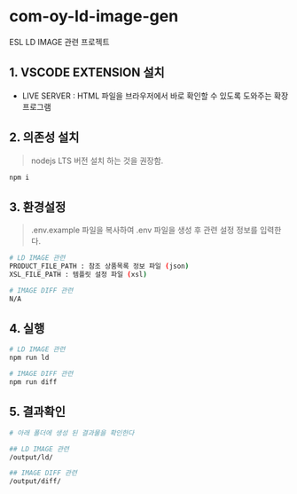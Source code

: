 # com-oy-ld-image-gen

ESL LD IMAGE 관련 프로젝트

## 1. VSCODE EXTENSION 설치

- LIVE SERVER : HTML 파일을 브라우저에서 바로 확인할 수 있도록 도와주는 확장 프로그램

## 2. 의존성 설치

> nodejs LTS 버전 설치 하는 것을 권장함.

```bash
npm i
```

## 3. 환경설정

> .env.example 파일을 복사하여 .env 파일을 생성 후 관련 설정 정보를 입력한다.

```bash
# LD IMAGE 관련
PRODUCT_FILE_PATH : 참조 상품목록 정보 파일 (json)
XSL_FILE_PATH : 템플릿 설정 파일 (xsl)

# IMAGE DIFF 관련
N/A
```

## 4. 실행

```bash
# LD IMAGE 관련
npm run ld

# IMAGE DIFF 관련
npm run diff
```

## 5. 결과확인

```bash
# 아래 폴더에 생성 된 결과물을 확인한다

## LD IMAGE 관련
/output/ld/

## IMAGE DIFF 관련
/output/diff/
```
